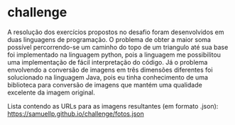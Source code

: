 # challenge

A resolução dos exercícios propostos no desafio foram desenvolvidos em duas linguagens de programação. O problema de obter a maior soma possível percorrendo-se um caminho do topo de um triangulo até sua base foi implementado na linguagem python, pois a linguagem me possibilitou uma implementação de fácil interpretação do código. Já o problema envolvendo a conversão de imagens em três dimensões diferentes foi solucionado na linguagem Java, pois eu tinha conhecimento de uma biblioteca para conversão de imagens que mantém uma qualidade excelente da imagem original.

Lista contendo as URLs para as imagens resultantes (em formato .json):  https://samuellp.github.io/challenge/fotos.json
